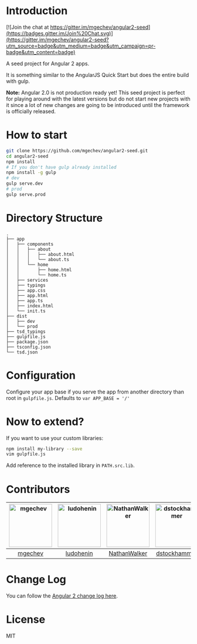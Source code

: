 # Introduction

[![Join the chat at https://gitter.im/mgechev/angular2-seed](https://badges.gitter.im/Join%20Chat.svg)](https://gitter.im/mgechev/angular2-seed?utm_source=badge&utm_medium=badge&utm_campaign=pr-badge&utm_content=badge)

A seed project for Angular 2 apps.

It is something similar to the AngularJS Quick Start but does the entire build with gulp.

**Note:** Angular 2.0 is not production ready yet! This seed project is perfect for playing around with the latest versions but do not start new projects with it since a lot of new changes are going to be introduced until the framework is officially released.

# How to start

```bash
git clone https://github.com/mgechev/angular2-seed.git
cd angular2-seed
npm install
# If you don't have gulp already installed
npm install -g gulp
# dev
gulp serve.dev
# prod
gulp serve.prod
```

# Directory Structure

```
.
├── app
│   ├── components
│   │   ├── about
│   │   │   ├── about.html
│   │   │   └── about.ts
│   │   └── home
│   │       ├── home.html
│   │       └── home.ts
│   ├── services
│   ├── typings
│   ├── app.css
│   ├── app.html
│   ├── app.ts
│   ├── index.html
│   └── init.ts
├── dist
│   ├── dev
│   └── prod
├── tsd_typings
├── gulpfile.js
├── package.json
├── tsconfig.json
└── tsd.json
```

# Configuration

Configure your app base if you serve the app from another directory than root in `gulpfile.js`.
Defaults to `var APP_BASE = '/'`

# Now to extend?

If you want to use your custom libraries:

```bash
npm install my-library --save
vim gulpfile.js
```
Add reference to the installed library in `PATH.src.lib`.

# Contributors

[<img alt="mgechev" src="https://avatars.githubusercontent.com/u/455023?v=3&s=117" width="117">](https://github.com/mgechev) |[<img alt="ludohenin" src="https://avatars.githubusercontent.com/u/1011516?v=3&s=117" width="117">](https://github.com/ludohenin) |[<img alt="NathanWalker" src="https://avatars.githubusercontent.com/u/457187?v=3&s=117" width="117">](https://github.com/NathanWalker) |[<img alt="dstockhammer" src="https://avatars.githubusercontent.com/u/1156637?v=3&s=117" width="117">](https://github.com/dstockhammer) |[<img alt="robertpenner" src="https://avatars.githubusercontent.com/u/79827?v=3&s=117" width="117">](https://github.com/robertpenner) |[<img alt="jgolla" src="https://avatars.githubusercontent.com/u/1542447?v=3&s=117" width="117">](https://github.com/jgolla) |
:---: |:---: |:---: |:---: |:---: |:---: |
[mgechev](https://github.com/mgechev) |[ludohenin](https://github.com/ludohenin) |[NathanWalker](https://github.com/NathanWalker) |[dstockhammer](https://github.com/dstockhammer) |[robertpenner](https://github.com/robertpenner) |[jgolla](https://github.com/jgolla) |

# Change Log

You can follow the [Angular 2 change log here](https://github.com/angular/angular/blob/master/CHANGELOG.md).

# License

MIT
